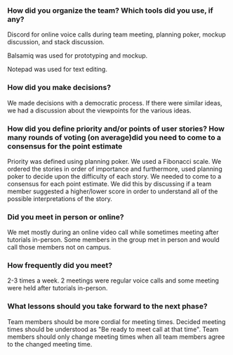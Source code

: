 ### How did you organize the team?  Which tools did you use, if any?

Discord for online voice calls during team meeting, planning poker, mockup discussion, and stack discussion.

Balsamiq was used for prototyping and mockup.

Notepad was used for text editing.

### How did you make decisions?

We made decisions with a democratic process. If there were similar ideas, we had a discussion about the viewpoints for the various ideas.

### How did you define priority and/or points of user stories?  How many rounds of voting (on average)did you need to come to a consensus for the point estimate

Priority was defined using planning poker. We used a Fibonacci scale. We ordered the stories in order of importance and furthermore, used planning poker to decide upon the difficulty of each story. We needed to come to a consensus for each point estimate. We did this by discussing if a team member suggested a higher/lower score in order to understand all of the possible interpretations of the story.

### Did you meet in person or online?

We met mostly during an online video call while sometimes meeting after tutorials in-person. Some members in the group met in person and would call those members not on campus.

### How frequently did you meet?

2-3 times a week. 2 meetings were regular voice calls and some meeting were held after tutorials in-person.

### What lessons should you take forward to the next phase?

Team members should be more cordial for meeting times. Decided meeting times should be understood as "Be ready to meet call at that time". Team members should only change meeting times when all team members agree to the changed meeting time.